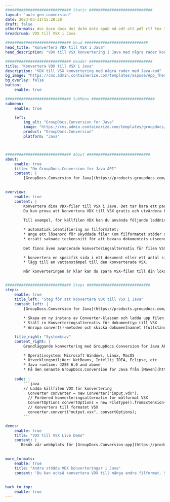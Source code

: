 ```yaml
---
############################# Static ############################
layout: "auto-gen-conversion"
date: 2023-03-31T15:28:20
draft: false
otherformats: doc docm docx dot dotm dotx epub md odt ott pdf rtf tex txt vdx vsdm vsdx vssm vssx vstm vstx vsx vtx xps
breadcrumb: VDX till VSX i Java

############################# Head ############################
head_title: "Konvertera VDX till VSX i Java"
head_description: "VDX till VSX konvertering i Java med några rader kod. Konvertera över 160 filformat med hjälp av GroupDocs dokumentkonverterings-API för Java"

############################# Header ############################
title: "Konvertera VDX till VSX i Java"
description: "VDX till VSX konvertering med några rader med Java-kod"
bg_image: "https://cms.admin.containerize.com/templates/aspose/App_Themes/V3/images/bg/header1.png"
bg_overlay: false
button:
    enable: true

############################# SubMenu ############################
submenu:
    enable: true

    left:
        img_alt: "GroupDocs.Conversion for Java"
        image: "https://cms.admin.containerize.com/templates/groupdocs/images/product-logos/90x90-noborder/groupdocs-conversion-java.png"
        product: "GroupDocs.Conversion"
        platform: "Java"



############################# About ############################
about:
    enable: true
    title: "Om GroupDocs.Conversion for Java API"
    content: |
        [GroupDocs.Conversion for Java](https://products.groupdocs.com/conversion/java/) är ett avancerat filformatkonverterings-API för konvertering mellan populära bild- och dokumentformat som Microsoft Office, OpenDocument, PDF, HTML, e-post, CAD. och mycket mer med bara några rader kod. Det inbyggda API:t upptäcker automatiskt formaten för originaldokumenten och erbjuder många alternativ för att anpassa de konverterade dokumenten. Tillsammans med funktionen att extrahera information från ett dokument, stöder den också cachelagring av konverteringsresultaten till den lokala disken som standard. Men alla typer av cachelagring kan stödjas genom att implementera lämpliga gränssnitt - Amazon S3, Dropbox, Google Drive, Windows Azure, Reddis eller andra.
    

overview:
    enable: true
    content: |
        Konvertera dina VDX-filer till VSX i Java. Det tar bara ett par rader med Java-kod på valfri plattform, som Windows, Linux, macOS.
        Du kan prova att konvertera VDX till VSX gratis och utvärdera kvaliteten på konverteringsresultaten. Tillsammans med enkla filkonverteringsskript kan du prova mer sofistikerade alternativ för att ladda källfilen VDX och lagra VSX-utdata. 
        
        Till exempel, för källfilen VDX kan du använda följande laddningsalternativ:

        * automatisk identifiering av filformatet;
        * ange ett lösenord för skyddade filer (om filformatet stöder det);
        * ersätt saknade teckensnitt för att bevara dokumentets utseende.
        
        Det finns även avancerade konverteringsalternativ för filen VSX:

        * konvertera en specifik sida i ett dokument eller ett antal sidor;
        * lägg till en vattenstämpel till den konverterade VSX.

        När konverteringen är klar kan du spara VSX-filen till din lokala filsökväg eller till tredje parts lagring såsom FTP, Amazon S3, Google Drive, Dropbox etc. Observera - för att konvertera VDX till VSX behöver du inte installera någon ytterligare programvara, såsom MS Office, Open Office, Adobe Acrobat Reader etc.


############################# Steps ############################
steps:
    enable: true
    title_left: "Steg för att konvertera VDX till VSX i Java"
    content_left: |
        [GroupDocs.Conversion for Java](https://products.groupdocs.com/conversion/java/) låter utvecklare enkelt konvertera VDX fil till VSX med några rader kod.
        
        * Skapa en ny instans av Converter-klassen och ladda upp filen VDX med den fullständiga sökvägen
        * Ställ in Konverteringsalternativ för dokumenttyp till VSX
        * Anropa convert()-metoden och skicka dokumentnamnet (fullständig sökväg) och formatet (VSX) som en parameter

    title_right: "Systemkrav"
    content_right: |
        Grundläggande konvertering med GroupDocs.Conversion for Java API kan göras med bara några rader kod. Våra API:er stöds på alla större plattformar och operativsystem. Innan du kör koden nedan, se till att du har följande förutsättningar installerade på ditt system.

        * Operativsystem: Microsoft Windows, Linux, MacOS
        * Utvecklingsmiljöer: NetBeans, Intellij IDEA, Eclipse, etc.
        * Java runtime: J2SE 6.0 and above
        * Få den senaste GroupDocs.Conversion for Java från [Maven](https://repository.groupdocs.com/webapp/#/artifacts/browse/tree/General/repo/com/groupdocs/groupdocs-conversion)
         
    code: |
        ```java    
        // Ladda källfilen VDX för konvertering
          Converter converter = new Converter("input.vdx");
          // Förbered konverteringsalternativ för målformat VSX
          ConvertOptions convertOptions = new FileType().fromExtension("vsx").getConvertOptions();
          // Konvertera till formatet VSX
          converter.convert("output.vsx", convertOptions);
        ```

demos:
    enable: true
    title: "VDX till VSX Live Demo"
    content: |
       Besök vår webbplats för [GroupDocs.Conversion-app](https://products.groupdocs.app/conversion/family) och försök konvertera VDX till VSX nu. Den kostnadsfria demon har följande fördelar
          

more_formats:
    enable: true
    title: "Andra stödda VDX konverteringar i Java"
    content: "Du kan också konvertera VDX till många andra filformat. Se listan nedan."
       
       
back_to_top:
    enable: true
---
```

